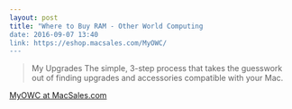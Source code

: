 ```yaml
---
layout: post
title: "Where to Buy RAM - Other World Computing
date: 2016-09-07 13:40
link: https://eshop.macsales.com/MyOWC/
---
```


> My Upgrades
> The simple, 3-step process that takes the guesswork out of finding upgrades and accessories compatible with your Mac.

[MyOWC at MacSales.com](https://eshop.macsales.com/MyOWC/)
